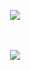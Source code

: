 <div align="center">

   <!-- BADGES -->
   ![](https://visitor-badge.laobi.icu/badge?page_id=barbara-menezes.barbara-menezes)

  <!-- GREETINGS -->
  <br><br>
<a href="https://git.io/typing-svg"> <img src="https://readme-typing-svg.herokuapp.com?font=Poppins&size=40&color=5865F2&center=true&vCenter=true&width=500&lines=Hello+There+👋;I+am+Bárbara+Menezes...;Nice+to+meet+you!"> </a>
  <br><br>
  
</div>
